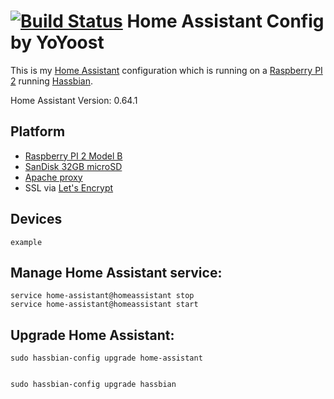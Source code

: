 # [![Build Status](https://travis-ci.org/YoYoost/HomeAssistant.svg?branch=master)](https://travis-ci.org/YoYoost/HomeAssistant) Home Assistant Config by YoYoost
This is my [Home Assistant](https://home-assistant.io) configuration which is running on a [Raspberry PI 2](https://www.raspberrypi.org/products/raspberry-pi-2-model-b/) running [Hassbian](https://home-assistant.io/docs/installation/hassbian/installation/).

Home Assistant Version: 0.64.1

## Platform
* [Raspberry PI 2 Model B](https://www.raspberrypi.org/products/raspberry-pi-2-model-b/)
* [SanDisk 32GB microSD](https://www.sandisk.com/home/memory-cards/microsd-cards/sandisk-microsd)
* [Apache proxy](https://home-assistant.io/docs/ecosystem/apache/)
* SSL via [Let's Encrypt](https://letsencrypt.org/)

## Devices

```
example
```

## Manage Home Assistant service:

```
service home-assistant@homeassistant stop
service home-assistant@homeassistant start
```

## Upgrade Home Assistant:

```
sudo hassbian-config upgrade home-assistant


sudo hassbian-config upgrade hassbian
```


